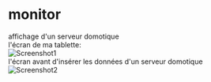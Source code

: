 # monitor
affichage d'un serveur domotique<br>
l'écran de ma tablette:<br>
<img src="mgrafr/monitor/raw/main/readme_img/image1.jpg" alt="Screenshot1" style="max-width: 100%;"><br>
l'écran avant d'insérer les données d'un serveur domotique<br>
<img src="mgrafr/monitor/blob/main/readme_img/image2.jpg" alt="Screenshot2" style="max-width: 100%;"><br>

